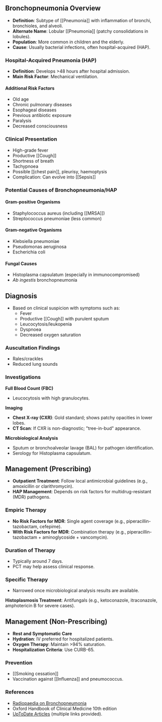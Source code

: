 ## Bronchopneumonia Overview

- **Definition**: Subtype of [[Pneumonia]] with inflammation of bronchi, bronchioles, and alveoli.
- **Alternate Name**: Lobular [[Pneumonia]] (patchy consolidations in lobules).
- **Population**: More common in children and the elderly.
- **Cause**: Usually bacterial infections, often hospital-acquired (HAP).

### Hospital-Acquired Pneumonia (HAP)

- **Definition**: Develops >48 hours after hospital admission.
- **Main Risk Factor**: Mechanical ventilation.
  
#### Additional Risk Factors
- Old age
- Chronic pulmonary diseases
- Esophageal diseases
- Previous antibiotic exposure
- Paralysis
- Decreased consciousness

### Clinical Presentation
- High-grade fever
- Productive [[Cough]]
- Shortness of breath
- Tachypnoea
- Possible [[chest pain]], pleurisy, haemoptysis
- Complication: Can evolve into [[Sepsis]]

### Potential Causes of Bronchopneumonia/HAP

#### Gram-positive Organisms
- Staphylococcus aureus (including [[MRSA]])
- Streptococcus pneumoniae (less common)

#### Gram-negative Organisms
- Klebsiella pneumoniae
- Pseudomonas aeruginosa
- Escherichia coli

#### Fungal Causes
- Histoplasma capsulatum (especially in immunocompromised)
- _Ab ingestis_ bronchopneumonia

## Diagnosis

- Based on clinical suspicion with symptoms such as:
  - Fever
  - Productive [[Cough]] with purulent sputum
  - Leucocytosis/leukopenia
  - Dyspnoea
  - Decreased oxygen saturation

### Auscultation Findings
- Rales/crackles
- Reduced lung sounds

### Investigations

**Full Blood Count (FBC)**
- Leucocytosis with high granulocytes.

**Imaging**
- **Chest X-ray (CXR)**: Gold standard; shows patchy opacities in lower lobes.
- **CT Scan**: If CXR is non-diagnostic; "tree-in-bud" appearance.

**Microbiological Analysis**
- Sputum or bronchoalveolar lavage (BAL) for pathogen identification.
- Serology for Histoplasma capsulatum.

## Management (Prescribing)

- **Outpatient Treatment**: Follow local antimicrobial guidelines (e.g., amoxicillin or clarithromycin).
- **HAP Management**: Depends on risk factors for multidrug-resistant (MDR) pathogens.

### Empiric Therapy
- **No Risk Factors for MDR**: Single agent coverage (e.g., piperacillin-tazobactam, cefepime).
- **With Risk Factors for MDR**: Combination therapy (e.g., piperacillin-tazobactam + aminoglycoside + vancomycin).

### Duration of Therapy
- Typically around 7 days.
- PCT may help assess clinical response.

### Specific Therapy
- Narrowed once microbiological analysis results are available.

**Histoplasmosis Treatment**: Antifungals (e.g., ketoconazole, itraconazole, amphotericin B for severe cases).

## Management (Non-Prescribing)

- **Rest and Symptomatic Care**
- **Hydration**: IV preferred for hospitalized patients.
- **Oxygen Therapy**: Maintain >94% saturation.
- **Hospitalization Criteria**: Use CURB-65.

### Prevention
- [[Smoking cessation]]
- Vaccination against [[Influenza]] and pneumococcus. 

### References
- [Radiopaedia on Bronchopneumonia](https://radiopaedia.org/articles/bronchopneumonia)
- Oxford Handbook of Clinical Medicine 10th edition
- [UpToDate Articles](https://www.uptodate.com) (multiple links provided).